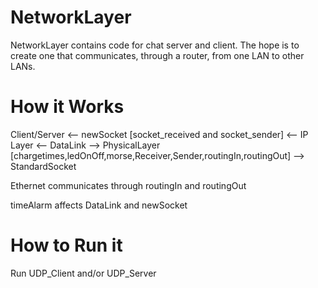 NetworkLayer
============

NetworkLayer contains code for chat server and client. The hope is to create one that communicates, through a router, from one LAN to other LANs.

How it Works
============

Client/Server <-- newSocket [socket_received and socket_sender] <-- IP Layer <-- DataLink --> PhysicalLayer [chargetimes,ledOnOff,morse,Receiver,Sender,routingIn,routingOut] --> StandardSocket 

Ethernet communicates through routingIn and routingOut

timeAlarm affects DataLink and newSocket

How to Run it
=============

Run UDP_Client and/or UDP_Server

